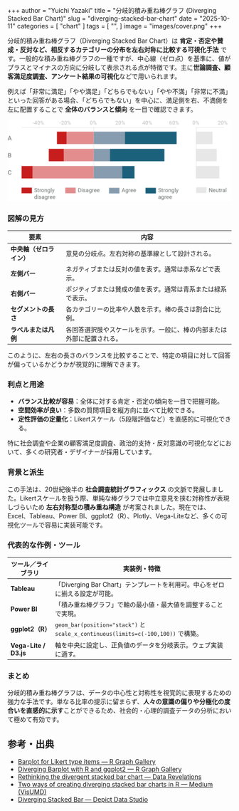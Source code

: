 +++
author = "Yuichi Yazaki"
title = "分岐的積み重ね棒グラフ (Diverging Stacked Bar Chart)"
slug = "diverging-stacked-bar-chart"
date = "2025-10-11"
categories = [
    "chart"
]
tags = [
    "",
]
image = "images/cover.png"
+++

分岐的積み重ね棒グラフ（Diverging Stacked Bar Chart）は **肯定・否定や賛成・反対など、相反するカテゴリーの分布を左右対称に比較する可視化手法** です。一般的な積み重ね棒グラフの一種ですが、中心線（ゼロ点）を基準に、値がプラスとマイナスの方向に分岐して表示される点が特徴です。主に**世論調査、顧客満足度調査、アンケート結果の可視化**などで用いられます。

例えば「非常に満足」「やや満足」「どちらでもない」「やや不満」「非常に不満」といった回答がある場合、「どちらでもない」を中心に、満足側を右、不満側を左に配置することで **全体のバランスと傾向** を一目で確認できます。


<!--more-->

![](images/mainvisual.png)

### 図解の見方

| 要素 | 内容 |
|------|------|
| **中央軸（ゼロライン）** | 意見の分岐点。左右対称の基準線として設計される。 |
| **左側バー** | ネガティブまたは反対の値を表す。通常は赤系などで表示。 |
| **右側バー** | ポジティブまたは賛成の値を表す。通常は青系または緑系で表示。 |
| **セグメントの長さ** | 各カテゴリーの比率や人数を示す。棒の長さは割合に比例。 |
| **ラベルまたは凡例** | 各回答選択肢やスケールを示す。一般に、棒の内部または外部に配置される。 |

このように、左右の長さのバランスを比較することで、特定の項目に対して回答が偏っているかどうかが視覚的に理解できます。

### 利点と用途

- **バランス比較が容易**：全体に対する肯定・否定の傾向を一目で把握可能。
- **空間効率が良い**：多数の質問項目を縦方向に並べて比較できる。
- **定性評価の定量化**：Likertスケール（5段階評価など）を直感的に可視化できる。

特に社会調査や企業の顧客満足度調査、政治的支持・反対意識の可視化などにおいて、多くの研究者・デザイナーが採用しています。

### 背景と派生

この手法は、20世紀後半の **社会調査統計グラフィックス** の文脈で発展しました。Likertスケールを扱う際、単純な棒グラフでは中立意見を挟む対称性が表現しづらいため **左右対称型の積み重ね構造** が考案されました。現在では、Excel、Tableau、Power BI、ggplot2（R）、Plotly、Vega-Liteなど、多くの可視化ツールで容易に実装可能です。

### 代表的な作例・ツール

| ツール／ライブラリ | 実装例・特徴 |
|------------------|-------------|
| **Tableau** | 「Diverging Bar Chart」テンプレートを利用可。中心をゼロに揃える設定が可能。 |
| **Power BI** | 「積み重ね棒グラフ」で軸の最小値・最大値を調整することで実現。 |
| **ggplot2（R）** | `geom_bar(position="stack")` と `scale_x_continuous(limits=c(-100,100))` で構築。 |
| **Vega-Lite / D3.js** | 軸を中央に設定し、正負値のデータを分岐表示。ウェブ実装に適す。 |

### まとめ

分岐的積み重ね棒グラフは、データの中心性と対称性を視覚的に表現するための強力な手法です。単なる比率の提示に留まらず、**人々の意識の偏りや分極化の度合いを直感的に示す**ことができるため、社会的・心理的調査データの分析において極めて有効です。



## 参考・出典


- [Barplot for Likert type items — R Graph Gallery](https://r-graph-gallery.com/202-barplot-for-likert-type-items.html)
- [Diverging Barplot with R and ggplot2 — R Graph Gallery](https://r-graph-gallery.com/web-diverging-bar-plot-recreated-from-nytimes.html)
- [Rethinking the divergent stacked bar chart — Data Revelations](https://www.datarevelations.com/rethinkingdivergent/)
- [Two ways of creating diverging stacked bar charts in R — Medium (VisUMD)](https://medium.com/visumd/two-ways-of-creating-diverging-stacked-bar-charts-in-r-6d505e5180d2)
- [Diverging Stacked Bar — Depict Data Studio](https://depictdatastudio.com/charts/diverging-stacked-bar/)